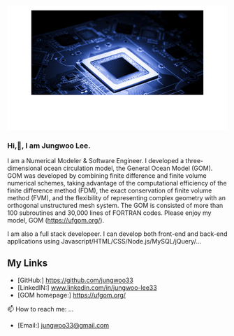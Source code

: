 ![Jungwoo Lee](./Jungwoo.gif)
### Hi,👋, I am Jungwoo Lee.

I am a Numerical Modeler & Software Engineer. I developed a three-dimensional ocean circulation model, the General Ocean Model (GOM). GOM was developed by combining finite difference and finite volume numerical schemes, taking advantage of the computational efficiency of the finite difference method (FDM), the exact conservation of finite volume method (FVM), and the flexibility of representing complex geometry with an orthogonal unstructured mesh system. The GOM is consisted of more than 100 subroutines and 30,000 lines of FORTRAN codes. Please enjoy my model, GOM (https://ufgom.org/). 

I am also a full stack developeer. I can develop both front-end and back-end applications using Javascript/HTML/CSS/Node.js/MySQL/jQuery/...

## My Links
+ [GitHub:] https://github.com/jungwoo33<br>
+ [LinkedIN:] www.linkedin.com/in/jungwoo-lee33<br>
+ [GOM homepage:] https://ufgom.org/<br>

📫 How to reach me: ...
+ [Email:] jungwoo33@gmail.com<br>

<!--
**jungwoo33/jungwoo33** is a ✨ _special_ ✨ repository because its `README.md` (this file) appears on your GitHub profile.

Here are some ideas to get you started:

- 🔭 I’m currently working on ...
- 🌱 I’m currently learning ...
- 👯 I’m looking to collaborate on ...
- 🤔 I’m looking for help with ...
- 💬 Ask me about ...
- 📫 How to reach me: ...
- 😄 Pronouns: ...
- ⚡ Fun fact: ...
-->
